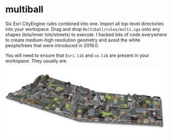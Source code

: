 # multiball
Six Esri CityEngine rules combined into one. Import all top-level directories into your workspace. Drag and drop `Multiball/rules/multi.cga` onto any shapes (lots/inner lots/streets) to execute. I hacked bits of code everywhere to create medium-high resolution geometry and avoid the white people/trees that were introduced in 2019.0.

You will need to ensure that `Esri.lib` and `ce.lib` are present in your workspace. They usually are.

![city with a lot of variety](https://github.com/twak/multiball/blob/master/multiball.jpg?raw=true)
